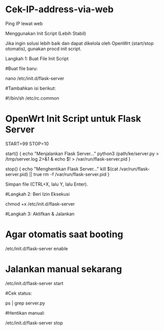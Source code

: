 # Cek-IP-address-via-web
Ping IP lewat web 

Menggunakan Init Script (Lebih Stabil)

Jika ingin solusi lebih baik dan dapat dikelola oleh OpenWrt (start/stop otomatis), gunakan procd init script.

Langkah 1: Buat File Init Script

#Buat file baru:

nano /etc/init.d/flask-server

#Tambahkan isi berikut:

#!/bin/sh /etc/rc.common
# OpenWrt Init Script untuk Flask Server

START=99
STOP=10

start() {
    echo "Menjalankan Flask Server..."
    python3 /path/ke/server.py > /tmp/server.log 2>&1 &
    echo $! > /var/run/flask-server.pid
}

stop() {
    echo "Menghentikan Flask Server..."
    kill $(cat /var/run/flask-server.pid) || true
    rm -f /var/run/flask-server.pid
}

Simpan file (CTRL+X, lalu Y, lalu Enter).

#Langkah 2: Beri Izin Eksekusi

chmod +x /etc/init.d/flask-server

#Langkah 3: Aktifkan & Jalankan

# Agar otomatis saat booting
/etc/init.d/flask-server enable 

# Jalankan manual sekarang
/etc/init.d/flask-server start  

#Cek status:

ps | grep server.py

#Hentikan manual:

/etc/init.d/flask-server stop
